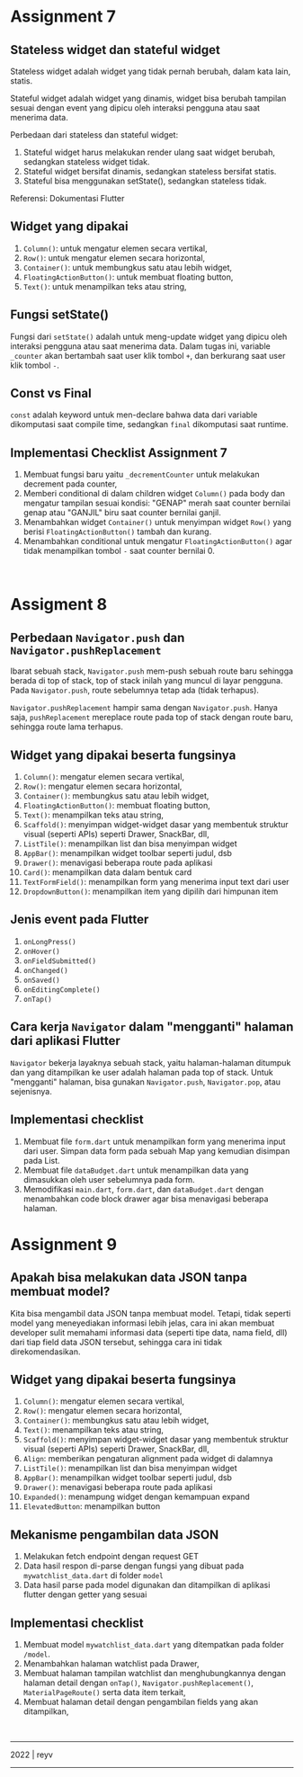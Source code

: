 # Assignment 7
## Stateless widget dan stateful widget
Stateless widget adalah widget yang tidak pernah berubah, dalam kata lain, statis.

Stateful widget adalah widget yang dinamis, widget bisa berubah tampilan sesuai dengan event yang dipicu oleh interaksi pengguna atau saat menerima data.

Perbedaan dari stateless dan stateful widget:
1. Stateful widget harus melakukan render ulang saat widget berubah, sedangkan stateless widget tidak.
2. Stateful widget bersifat dinamis, sedangkan stateless bersifat statis.
3. Stateful bisa menggunakan setState(), sedangkan stateless tidak.

Referensi: Dokumentasi Flutter


## Widget yang dipakai
1. `Column()`: untuk mengatur elemen secara vertikal,
2. `Row()`: untuk mengatur elemen secara horizontal,
3. `Container()`: untuk membungkus satu atau lebih widget,
4. `FloatingActionButton()`: untuk membuat floating button,
5. `Text()`: untuk menampilkan teks atau string,


## Fungsi setState()
Fungsi dari `setState()` adalah untuk meng-update widget yang dipicu oleh interaksi pengguna atau saat menerima data. Dalam tugas ini, variable `_counter` akan bertambah saat user klik tombol `+`, dan berkurang saat user klik tombol `-`.

## Const vs Final
`const` adalah keyword untuk men-declare bahwa data dari variable dikomputasi saat compile time, sedangkan `final` dikomputasi saat runtime. 

## Implementasi Checklist Assignment 7
1. Membuat fungsi baru yaitu `_decrementCounter` untuk melakukan decrement pada counter,
2. Memberi conditional di dalam children widget `Column()` pada body dan mengatur tampilan sesuai kondisi: "GENAP" merah saat counter bernilai genap atau "GANJIL" biru saat counter bernilai ganjil.
3. Menambahkan widget `Container()` untuk menyimpan widget `Row()` yang berisi `FloatingActionButton()` tambah dan kurang.
4. Menambahkan conditional untuk mengatur `FloatingActionButton()` agar tidak menampilkan tombol `-` saat counter bernilai 0.

<br>

# Assigment 8
## Perbedaan `Navigator.push` dan `Navigator.pushReplacement`
Ibarat sebuah stack, `Navigator.push` mem-push sebuah route baru sehingga berada di top of stack, top of stack inilah yang muncul di layar pengguna. Pada `Navigator.push`, route sebelumnya tetap ada (tidak terhapus).

`Navigator.pushReplacement` hampir sama dengan `Navigator.push`. Hanya saja, `pushReplacement` mereplace route pada top of stack dengan route baru, sehingga route lama terhapus.

## Widget yang dipakai beserta fungsinya
1. `Column()`: mengatur elemen secara vertikal,
2. `Row()`: mengatur elemen secara horizontal,
3. `Container()`: membungkus satu atau lebih widget,
4. `FloatingActionButton()`: membuat floating button,
5. `Text()`: menampilkan teks atau string,
6. `Scaffold()`: menyimpan widget-widget dasar yang membentuk struktur visual (seperti APIs) seperti Drawer, SnackBar, dll,
7. `ListTile()`: menampilkan list dan bisa menyimpan widget
8. `AppBar()`: menampilkan widget toolbar seperti judul, dsb
9. `Drawer()`: menavigasi beberapa route pada aplikasi
10. `Card()`: menampilkan data dalam bentuk card
11. `TextFormField()`: menampilkan form yang menerima input text dari user
12. `DropdownButton()`: menampilkan item yang dipilih dari himpunan item

## Jenis event pada Flutter
1. `onLongPress()`
2. `onHover()`
3. `onFieldSubmitted()`
4. `onChanged()`
5. `onSaved()`
6. `onEditingComplete()`
7. `onTap()`

## Cara kerja `Navigator` dalam "mengganti" halaman dari aplikasi Flutter
`Navigator` bekerja layaknya sebuah stack, yaitu halaman-halaman ditumpuk dan yang ditampilkan ke user adalah halaman pada top of stack. Untuk "mengganti" halaman, bisa gunakan `Navigator.push`, `Navigator.pop`, atau sejenisnya.

## Implementasi checklist
1. Membuat file `form.dart` untuk menampilkan form yang menerima input dari user. Simpan data form pada sebuah Map yang kemudian disimpan pada List.
2. Membuat file `dataBudget.dart` untuk menampilkan data yang dimasukkan oleh user sebelumnya pada form.
3. Memodifikasi `main.dart`, `form.dart`, dan `dataBudget.dart` dengan menambahkan code block drawer agar bisa menavigasi beberapa halaman.


# Assignment 9
## Apakah bisa melakukan data JSON tanpa membuat model?
Kita bisa mengambil data JSON tanpa membuat model. Tetapi, tidak seperti model yang meneyediakan informasi lebih jelas, cara ini akan membuat developer sulit memahami informasi data (seperti tipe data, nama field, dll) dari tiap field data JSON tersebut, sehingga cara ini tidak direkomendasikan. 

## Widget yang dipakai beserta fungsinya
1. `Column()`: mengatur elemen secara vertikal,
2. `Row()`: mengatur elemen secara horizontal,
3. `Container()`: membungkus satu atau lebih widget,
4. `Text()`: menampilkan teks atau string,
5. `Scaffold()`: menyimpan widget-widget dasar yang membentuk struktur visual (seperti APIs) seperti Drawer, SnackBar, dll,
6. `Align`: memberikan pengaturan alignment pada widget di dalamnya
7. `ListTile()`: menampilkan list dan bisa menyimpan widget
8. `AppBar()`: menampilkan widget toolbar seperti judul, dsb
9. `Drawer()`: menavigasi beberapa route pada aplikasi
10. `Expanded()`: menampung widget dengan kemampuan expand
11. `ElevatedButton`: menampilkan button

## Mekanisme pengambilan data JSON
1. Melakukan fetch endpoint dengan request GET
2. Data hasil respon di-parse dengan fungsi yang dibuat pada `mywatchlist_data.dart` di folder `model`
3. Data hasil parse pada model digunakan dan ditampilkan di aplikasi flutter dengan getter yang sesuai

## Implementasi checklist
1. Membuat model `mywatchlist_data.dart` yang ditempatkan pada folder `/model`.
2. Menambahkan halaman watchlist pada Drawer,
3. Membuat halaman tampilan watchlist dan menghubungkannya dengan halaman detail dengan `onTap()`, `Navigator.pushReplacement()`, `MaterialPageRoute()` serta data item terkait,
4. Membuat halaman detail dengan pengambilan fields yang akan ditampilkan,
<br>
<hr>
2022 | reyv
<hr>
<br>
